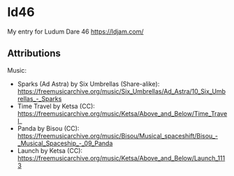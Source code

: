 # ld46
My entry for Ludum Dare 46 https://ldjam.com/

## Attributions

Music:

* Sparks (Ad Astra) by Six Umbrellas (Share-alike): https://freemusicarchive.org/music/Six_Umbrellas/Ad_Astra/10_Six_Umbrellas_-_Sparks
* Time Travel by Ketsa (CC): https://freemusicarchive.org/music/Ketsa/Above_and_Below/Time_Travel_
* Panda by Bisou (CC): https://freemusicarchive.org/music/Bisou/Musical_spaceshift/Bisou_-_Musical_Spaceship_-_09_Panda
* Launch by Ketsa (CC): https://freemusicarchive.org/music/Ketsa/Above_and_Below/Launch_1113
